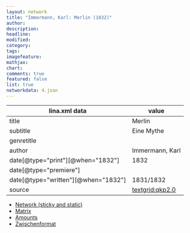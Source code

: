 ```yaml
---
layout: network
title: "Immermann, Karl: Merlin (1832)"
author:
description:
headline:
modified:
category:
tags:
imagefeature: 
mathjax: 
chart: 
comments: true
featured: false
list: true
networkdata: 4.json
---
```

lina.xml data  | value
------------- | -------------
title|Merlin
subtitle|Eine Mythe
genretitle|
author|Immermann, Karl
date[@type="print"][@when="1832"]|1832
date[@type="premiere"]|
date[@type="written"][@when="1832"]|1831/1832
source|[textgrid:qkp2.0](https://textgridlab.org/1.0/tgcrud-public/rest/textgrid:qkp2.0/data)



* [Network (sticky and static)](/linas/network4)
* [Matrix](/linas/matrix4)
* [Amounts](/linas/amount4)
* [Zwischenformat](/linas/lina4 )
